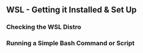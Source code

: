 ## WSL - Getting it Installed & Set Up

### Checking the WSL Distro


### Running a Simple Bash Command or Script

